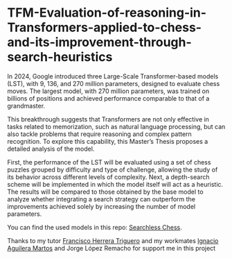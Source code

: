 # TFM-Evaluation-of-reasoning-in-Transformers-applied-to-chess-and-its-improvement-through-search-heuristics

In 2024, Google introduced three Large-Scale Transformer-based models (LST), with 9, 136, and 270 million parameters, designed to evaluate chess moves. The largest model, with 270 million parameters, was trained on billions of positions and achieved performance comparable to that of a grandmaster.

This breakthrough suggests that Transformers are not only effective in tasks related to memorization, such as natural language processing, but can also tackle problems that require reasoning and complex pattern recognition. To explore this capability, this Master’s Thesis proposes a detailed analysis of the model.

First, the performance of the LST will be evaluated using a set of chess puzzles grouped by difficulty and type of challenge, allowing the study of its behavior across different levels of complexity. Next, a depth-search scheme will be implemented in which the model itself will act as a heuristic. The results will be compared to those obtained by the base model to analyze whether integrating a search strategy can outperform the improvements achieved solely by increasing the number of model parameters.

You can find the used models in this repo: [Searchless Chess](https://github.com/google-deepmind/searchless_chess).

Thanks to my tutor [Francisco Herrera Triguero](https://scholar.google.com/citations?user=HULIk-QAAAAJ&hl=en) and my workmates [Ignacio Aguilera Martos](https://scholar.google.es/citations?user=6qqRY7oAAAAJ&hl=es) and Jorge López Remacho for support me in this project
